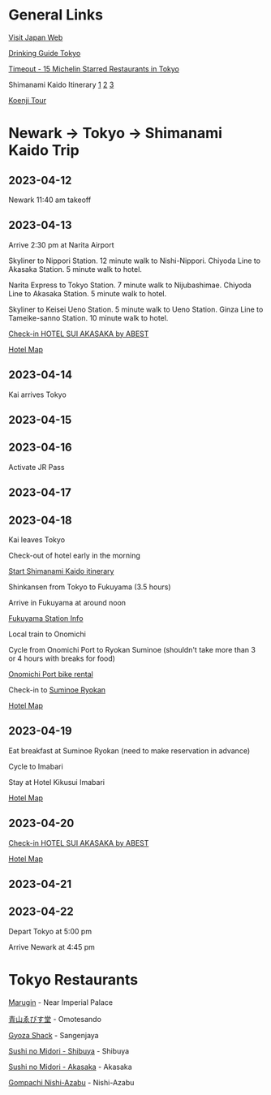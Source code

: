 # General Links

[Visit Japan Web](https://www.vjw.digital.go.jp/)

[Drinking Guide Tokyo](https://blog.japanwondertravel.com/locals-guide-to-drinking-in-tokyo-33474)

[Timeout - 15 Michelin Starred Restaurants in Tokyo](https://www.timeout.com/tokyo/restaurants/best-cheap-michelin-star-restaurant-meals-in-tokyo)

Shimanami Kaido Itinerary [1](https://kokoro-jp.com/culture/1432/) [2](https://www.reddit.com/r/JapanTravel/comments/1292fye/trip_report_shimanami_kaido_2023/) [3](https://epicroadrides.com/cycling-blog/shimanami-kaido-cycling-guide/)

[Koenji Tour](https://roadsandkingdoms.com/travel-guide/tokyo/walking-tour-afternoon-koenji-area/)

# Newark -> Tokyo -> Shimanami Kaido Trip

## 2023-04-12

Newark 11:40 am takeoff

## 2023-04-13

Arrive 2:30 pm at Narita Airport

Skyliner to Nippori Station. 12 minute walk to Nishi-Nippori. Chiyoda Line to Akasaka Station. 5 minute walk to hotel.

Narita Express to Tokyo Station. 7 minute walk to Nijubashimae. Chiyoda Line to Akasaka Station. 5 minute walk to hotel.

Skyliner to Keisei Ueno Station. 5 minute walk to Ueno Station. Ginza Line to Tameike-sanno Station. 10 minute walk to hotel.

[Check-in HOTEL SUI AKASAKA by ABEST](https://www.tripadvisor.com/Hotel_Review-g14129743-d15051011-Reviews-HOTEL_SUI_AKASAKA_BY_ABEST-Akasaka_Minato_Tokyo_Tokyo_Prefecture_Kanto.html)

[Hotel Map](https://goo.gl/maps/uvfthrCz589Q3oZQ9)

## 2023-04-14

Kai arrives Tokyo

## 2023-04-15

## 2023-04-16

Activate JR Pass

## 2023-04-17

## 2023-04-18

Kai leaves Tokyo

Check-out of hotel early in the morning

[Start Shimanami Kaido itinerary](https://kokoro-jp.com/culture/1432/)

Shinkansen from Tokyo to Fukuyama (3.5 hours)

Arrive in Fukuyama at around noon

[Fukuyama Station Info](https://www.japan-guide.com/e/e3431.html)

Local train to Onomichi

Cycle from Onomichi Port to Ryokan Suminoe (shouldn't take more than 3 or 4 hours with breaks for food)

[Onomichi Port bike rental](https://goo.gl/maps/Lc31FVbJ3SQYpxWH8)

Check-in to [Suminoe Ryokan](https://www.tripadvisor.com/Hotel_Review-g651649-d1089814-Reviews-Suminoe_Ryokan-Onomichi_Hiroshima_Prefecture_Chugoku.html)

[Hotel Map](https://goo.gl/maps/wVB7Rp6LMxeEyzLN8)

## 2023-04-19

Eat breakfast at Suminoe Ryokan (need to make reservation in advance)

Cycle to Imabari

Stay at Hotel Kikusui Imabari

[Hotel Map](https://goo.gl/maps/ELwWxRtELmaeLLSi7)

## 2023-04-20

[Check-in HOTEL SUI AKASAKA by ABEST](https://www.tripadvisor.com/Hotel_Review-g14129743-d15051011-Reviews-HOTEL_SUI_AKASAKA_BY_ABEST-Akasaka_Minato_Tokyo_Tokyo_Prefecture_Kanto.html)

[Hotel Map](https://goo.gl/maps/uvfthrCz589Q3oZQ9)

## 2023-04-21

## 2023-04-22

Depart Tokyo at 5:00 pm

Arrive Newark at 4:45 pm

# Tokyo Restaurants

[Marugin](https://goo.gl/maps/jbNNDWLD2GYxVaWQ8) - Near Imperial Palace

[青山ゑびす堂](https://goo.gl/maps/rsngQFBpn88aKjr19) - Omotesando

[Gyoza Shack](https://goo.gl/maps/JJFENR9QSVRQAK2CA) - Sangenjaya

[Sushi no Midori - Shibuya](https://goo.gl/maps/DKRwPocRj1fiBU58A) - Shibuya

[Sushi no Midori - Akasaka](https://goo.gl/maps/LrX3R2vZfGdozigL7) - Akasaka

[Gompachi Nishi-Azabu](https://goo.gl/maps/LrX3R2vZfGdozigL7) - Nishi-Azabu
